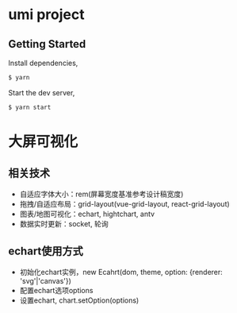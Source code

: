 # umi project

## Getting Started

Install dependencies,

```bash
$ yarn
```

Start the dev server,

```bash
$ yarn start
```

# 大屏可视化
## 相关技术
- 自适应字体大小：rem(屏幕宽度基准参考设计稿宽度)
- 拖拽/自适应布局：grid-layout(vue-grid-layout, react-grid-layout)
- 图表/地图可视化：echart, hightchart, antv
- 数据实时更新：socket, 轮询

## echart使用方式
- 初始化echart实例，new Ecahrt(dom, theme, option: {renderer: 'svg'|'canvas'})
- 配置echart选项options
- 设置echart, chart.setOption(options)
